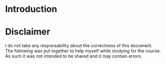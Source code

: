 # Introduction

# Disclaimer

I do not take any responsability about the correctness of this document. The following was put together to help myself while studying for the course. As such it was not intended to be shared and it may contain errors.
